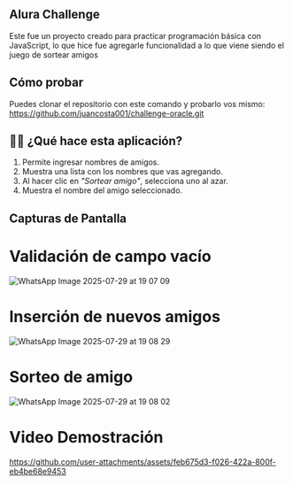 ## Alura Challenge
Este fue un proyecto creado para practicar programación básica con JavaScript, lo que hice fue agregarle funcionalidad a lo que viene siendo el juego de sortear amigos

## Cómo probar

Puedes clonar el repositorio con este comando y probarlo vos mismo:
https://github.com/juancosta001/challenge-oracle.git

## 🧑‍💻 ¿Qué hace esta aplicación?

1. Permite ingresar nombres de amigos.
2. Muestra una lista con los nombres que vas agregando.
3. Al hacer clic en *"Sortear amigo"*, selecciona uno al azar.
4. Muestra el nombre del amigo seleccionado.

## Capturas de Pantalla
# Validación de campo vacío
![WhatsApp Image 2025-07-29 at 19 07 09](https://github.com/user-attachments/assets/19623308-5529-4c90-b2a3-0e42bc544429)

# Inserción de nuevos amigos
![WhatsApp Image 2025-07-29 at 19 08 29](https://github.com/user-attachments/assets/058a73b6-8c5f-464b-9055-afba086d1a9e)

# Sorteo de amigo
![WhatsApp Image 2025-07-29 at 19 08 02](https://github.com/user-attachments/assets/c5fcb849-7aef-47d8-98d7-c519e5d0f264)

# Video Demostración

https://github.com/user-attachments/assets/feb675d3-f026-422a-800f-eb4be68e9453

